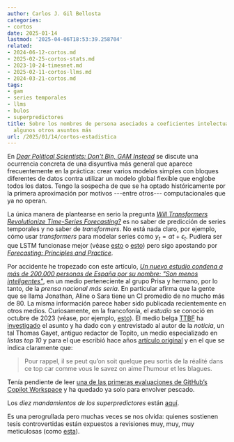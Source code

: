 ```yaml
---
author: Carlos J. Gil Bellosta
categories:
- cortos
date: 2025-01-14
lastmod: '2025-04-06T18:53:39.258704'
related:
- 2024-06-12-cortos.md
- 2025-02-25-cortos-stats.md
- 2023-10-24-timesnet.md
- 2025-02-11-cortos-llms.md
- 2024-03-21-cortos.md
tags:
- gam
- series temporales
- llms
- bulos
- superpredictores
title: Sobre los nombres de persona asociados a coeficientes intelectuales bajos y
  algunos otros asuntos más
url: /2025/01/14/cortos-estadistica
---
```


En [_Dear Political Scientists: Don't Bin, GAM Instead_](https://datacolada.org/121) se discute una ocurrencia concreta de una disyuntiva más general que aparece frecuentemente en la práctica: crear varios modelos simples con bloques diferentes de datos contra utilizar un modelo global flexible que englobe todos los datos. Tengo la sospecha de que se ha optado históricamente por la primera aproximación por motivos ---entre otros--- computacionales que ya no operan.

La única manera de plantearse en serio la pregunta [_Will Transformers Revolutionize Time-Series Forecasting?_](https://towardsdatascience.com/will-transformers-revolutionize-time-series-forecasting-1ac0eb61ecf3) es no saber de predicción de series temporales y no saber de _transformers_. No está nada claro, por ejemplo, cómo usar _transformers_ para modelar series como $y_t = \alpha t + \epsilon_t$. Pudiera ser que LSTM funcionase mejor (véase
[esto](https://vivekupadhyay1.medium.com/arima-vs-lstm-a-comparative-study-of-time-series-prediction-models-91fa4219d9d9) o
[esto](https://medium.com/@fg-research/detecting-anomalies-in-financial-time-series-with-the-lstm-ae-sagemaker-algorithm-522975ba14aa)) pero sigo apostando por [_Forecasting: Principles and Practice_](https://otexts.com/fpp3/).

Por accidente he tropezado con este artículo,
[_Un nuevo estudio condena a más de 200.000 personas de España por su nombre: "Son menos inteligentes"_](https://www.huffingtonpost.es/sociedad/nuevo-estudio-condena-mas-200000-personas-espana-nombre-son-inteligentes.html),
en un medio perteneciente al grupo Prisa y hermano, por lo tanto, de la _prensa nacional más seria_. En particular afirma que la gente que se llama Jonathan, Aline o Sara tiene un CI promedio de no mucho más de 80. La misma información parece haber sido publicada recientemente en otros medios. Curiosamente, en la francofonía, el _estudio_ se conoció en octubre de 2023 (véase, por ejemplo,
[esto](https://www.sudinfo.be/id781076/article/2023-10-18/voici-les-prenoms-qui-auraient-le-qi-le-moins-eleve)). El medio belga
[TTBF](https://www.rtbf.be/)
ha [investigado](https://www.rtbf.be/article/le-prenom-de-votre-enfant-influence-t-il-son-intelligence-11291609)
el asunto y ha dado con y entrevistado al autor de la _noticia_, un tal Thomas Gayet, antiguo redactor de Topito, un medio especializado en _listas top 10_ y para el que escribió hace años [artículo original](https://www.topito.com/top-prenoms-qi-plus-faible-moyenne) y en el que se indica claramente que:

> Pour rappel, il se peut qu’on soit quelque peu sortis de la réalité dans ce top car comme vous le savez on aime l’humour et les blagues.

Tenía pendiente de leer
[una de las primeras evaluaciones de GitHub’s Copilot Workspace](https://epiverse-trace.github.io/posts/copilot-workspace/)
y ha quedado ya solo para envolver pescado.

Los _diez mandamientos de los superpredictores_ están [aquí](https://goodjudgment.com/philip-tetlocks-10-commandments-of-superforecasting/).

Es una perogrullada pero muchas veces se nos olvida: quienes sostienen tesis controvertidas están expuestos a revisiones muy, muy, muy meticulosas (como [esta](https://arxiv.org/pdf/2402.14583)).
